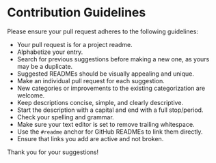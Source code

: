 # Contribution Guidelines

Please ensure your pull request adheres to the following guidelines:

- Your pull request is for a project readme.
- Alphabetize your entry.
- Search for previous suggestions before making a new one, as yours may be a duplicate.
- Suggested READMEs should be visually appealing and unique.
- Make an individual pull request for each suggestion.
- New categories or improvements to the existing categorization are welcome.
- Keep descriptions concise, simple, and clearly descriptive.
- Start the description with a capital and end with a full stop/period.
- Check your spelling and grammar.
- Make sure your text editor is set to remove trailing whitespace.
- Use the `#readme` anchor for GitHub READMEs to link them directly.
- Ensure that links you add are active and not broken.

Thank you for your suggestions!

